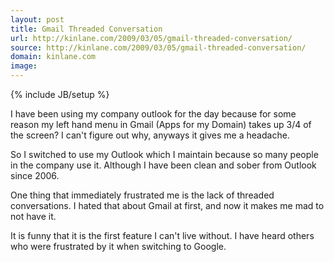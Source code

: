 ```yaml
---
layout: post
title: Gmail Threaded Conversation
url: http://kinlane.com/2009/03/05/gmail-threaded-conversation/
source: http://kinlane.com/2009/03/05/gmail-threaded-conversation/
domain: kinlane.com
image: 
---
```

{% include JB/setup %}<p>I have been using my company outlook for the day because for some reason my left hand menu in Gmail (Apps for my Domain) takes up 3/4 of the screen?  I can't figure out why, anyways it gives me a headache.

So I switched to use my Outlook which I maintain because so many people in the company use it.  Although I have been clean and sober from Outlook since 2006.   

One thing that immediately frustrated me is the lack of threaded conversations.  I hated that about Gmail at first, and now it makes me mad to not have it.

It is funny that it is the first feature I can't live without.  I have heard others who were frustrated by it when switching to Google.</p>
